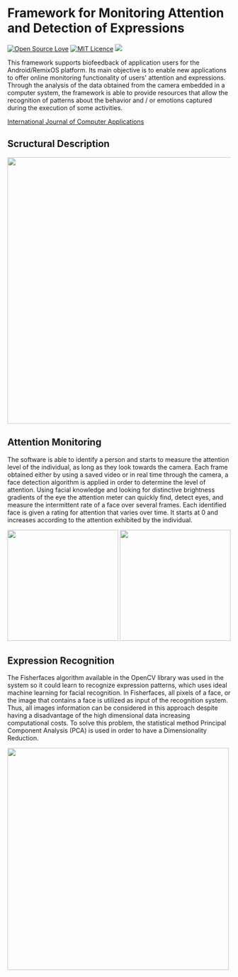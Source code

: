 # Framework for Monitoring Attention and Detection of Expressions

[![Open Source Love](https://badges.frapsoft.com/os/v1/open-source.svg?v=103)](https://github.com/ellerbrock/open-source-badge/)
[![MIT Licence](https://badges.frapsoft.com/os/mit/mit.png?v=103)](https://opensource.org/licenses/mit-license.php)
[![](https://jitpack.io/v/rafaelaaraujo/Face-detect-framework.svg)](https://jitpack.io/#rafaelaaraujo/Face-detect-framework)

This framework supports biofeedback of application users for the
Android/RemixOS platform. Its main objective is to enable new applications to offer online monitoring functionality of users' attention and expressions. Through the analysis of the data obtained from the camera embedded in a computer system, the framework is able to provide resources that allow the recognition of patterns about the behavior and / or emotions captured during the execution of some activities. 

[International Journal of Computer Applications](https://www.ijcaonline.org/archives/volume158/number5/26906-26906-2017912847)


## Scructural Description

<p align="left">
  <img src="https://github.com/rafaelaaraujo/Face-detect-framework/blob/master/archives/graph.png" width="600"/>
</p>


## Attention Monitoring

  The software is able to identify a person and starts to measure the attention level of the individual, as long as they look towards the camera. Each frame obtained either by using a saved video or in real time through the camera, a face detection algorithm is applied in order to determine the level of attention. 
	Using facial knowledge and looking for distinctive brightness gradients of the eye the attention meter can quickly find, detect eyes, and measure the intermittent rate of a face over several frames. Each identified face is given a rating for attention that varies over time. It starts at 0 and increases according to the attention exhibited by the individual.

<p align="left">
  <img src="https://github.com/rafaelaaraujo/Face-detect-framework/blob/master/archives/attention_sample.png" width="250"/>
  <img src="https://github.com/rafaelaaraujo/Face-detect-framework/blob/master/archives/graph_attention.png" width="250"/>
</p>

## Expression Recognition

  The Fisherfaces algorithm available in the OpenCV library was used in the system so it could learn to recognize expression patterns, which uses ideal machine learning for facial recognition. In Fisherfaces, all pixels of a face, or the image that contains a face is utilized as input of the recognition system. Thus, all images information can be considered in this approach despite having a disadvantage of the high dimensional data increasing computational costs. To solve this problem, the statistical method Principal Component Analysis (PCA) is used in order to have a Dimensionality Reduction. 


<p align="left">
  <img src="https://github.com/rafaelaaraujo/Face-detect-framework/blob/master/archives/expression_sample.jpg" width="500"/>
</p>
